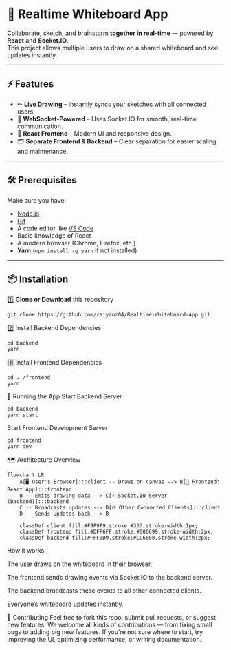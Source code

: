 # 🎨 Realtime Whiteboard App  

Collaborate, sketch, and brainstorm **together in real-time** — powered by **React** and **Socket.IO**.  
This project allows multiple users to draw on a shared whiteboard and see updates instantly.  

---

## ⚡ Features  
- ✏ **Live Drawing** – Instantly syncs your sketches with all connected users.  
- 🔌 **WebSocket-Powered** – Uses Socket.IO for smooth, real-time communication.  
- 🎯 **React Frontend** – Modern UI and responsive design.  
- 🗂 **Separate Frontend & Backend** – Clear separation for easier scaling and maintenance.  

---

## 🛠 Prerequisites  
Make sure you have:  
- [Node.js](https://nodejs.org/)  
- [Git](https://git-scm.com/)  
- A code editor like [VS Code](https://code.visualstudio.com/)  
- Basic knowledge of React  
- A modern browser (Chrome, Firefox, etc.)  
- **Yarn** (`npm install -g yarn` if not installed)  

---

## 📦 Installation  

1️⃣ **Clone or Download** this repository  
```
git clone https://github.com/raiyanz04/Realtime-Whiteboard-App.git
```

2️⃣ Install Backend Dependencies

```
cd backend
yarn
```
3️⃣ Install Frontend Dependencies
```
cd ../frontend
yarn
```
🚀 Running the App
Start Backend Server
```
cd backend
yarn start
```
Start Frontend Development Server
```
cd frontend
yarn dev
```
🗺 Architecture Overview
```
flowchart LR
    A[🖥 User's Browser]:::client -- Draws on canvas --> B[🎨 Frontend: React App]:::frontend
    B -- Emits drawing data --> C[⚡ Socket.IO Server (Backend)]:::backend
    C -- Broadcasts updates --> D[🌐 Other Connected Clients]:::client
    D -- Sends updates back --> B

    classDef client fill:#F9F9F9,stroke:#333,stroke-width:1px;
    classDef frontend fill:#DFF6FF,stroke:#006699,stroke-width:2px;
    classDef backend fill:#FFF0D9,stroke:#CC6600,stroke-width:2px;
```
How it works:

The user draws on the whiteboard in their browser.

The frontend sends drawing events via Socket.IO to the backend server.

The backend broadcasts these events to all other connected clients.

Everyone’s whiteboard updates instantly.

🤝 Contributing
Feel free to fork this repo, submit pull requests, or suggest new features.
We welcome all kinds of contributions — from fixing small bugs to adding big new features.
If you're not sure where to start, try improving the UI, optimizing performance, or writing documentation.
